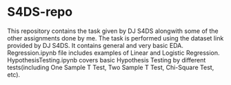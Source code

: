 # S4DS-repo
This repository contains the task given by DJ S4DS alongwith some of the other assignments done by me.
The task is performed using the dataset link provided by DJ S4DS.
It contains general and very basic EDA.
Regression.ipynb file includes examples of Linear and Logistic Regression.
HypothesisTesting.ipynb covers basic Hypothesis Testing by different tests(including One Sample T Test, Two Sample T Test, Chi-Square Test, etc). 
